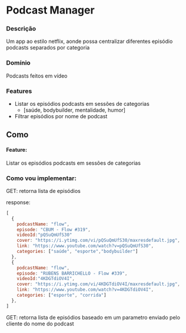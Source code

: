 # Podcast Manager

### Descrição

Um app ao estilo netflix, aonde possa centralizar diferentes episódio podcasts
separados por categoria

### Domínio

Podcasts feitos em vídeo

### Features

- Listar os episódios podcasts em sessões de categorias
  - [saúde, bodybuilder, mentalidade, humor]
- Filtrar episódios por nome de podcast

## Como

#### Feature:

Listar os episódios podcasts em sessões de categorias

### Como vou implementar:

GET: retorna lista de episódios

response:

```js
[
  {
    podcastName: "flow",
    episode: "CBUM - Flow #319",
    videoId:"pQSuQmUfS30"
    cover: "https://i.ytimg.com/vi/pQSuQmUfS30/maxresdefault.jpg",
    link: "https://www.youtube.com/watch?v=pQSuQmUfS30",
    categories: ["saúde", "esporte","bodybuilder"]
  },
  {
    podcastName: "flow",
    episode: "RUBENS BARRICHELLO - Flow #339",
    videoId:"4KDGTdiOV4I",
    cover: "https://i.ytimg.com/vi/4KDGTdiOV4I/maxresdefault.jpg",
    link: "https://www.youtube.com/watch?v=4KDGTdiOV4I",
    categories: ["esporte", "corrida"]
  },
]
```

GET: retorna lista de episódios baseado em um parametro enviado pelo cliente do nome do podcast
